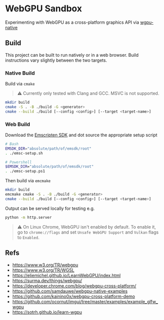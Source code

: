 # WebGPU Sandbox

Experimenting with WebGPU as a cross-platform graphics API via
[wgpu-native](https://github.com/gfx-rs/wgpu-native)

## Build

This project can be built to run natively or in a web browser. Build instructions vary slightly
between the two targets.

### Native Build

Build via `cmake`

> ⚠️ Currently only tested with Clang and GCC. MSVC is not supported.

```sh
mkdir build
cmake -S . -B ./build -G <generator>
cmake --build ./build [--config <config>] [--target <target-name>]
```

### Web Build

Download the [Emscripten SDK](https://github.com/emscripten-core/emsdk) and dot source the
appropriate setup script

```sh
# Bash
EMSDK_DIR="absolute/path/of/emsdk/root"
. ./emsc-setup.sh

# Powershell
$EMSDK_DIR="absolute/path/of/emsdk/root"
. ./emsc-setup.ps1
```

Then build via `emcmake`

```sh
mkdir build
emcmake cmake -S . -B ./build -G <generator>
cmake --build ./build [--config <config>] [--target <target-name>]
```

Output can be served locally for testing e.g.

```sh
python -m http.server
```

> ⚠️ On Linux Chrome, WebGPU isn't enabled by default. To enable it, go to `chrome://flags` and set
> `Unsafe WebGPU Support` and `Vulkan` flags to `Enabled`.

## Refs

- https://www.w3.org/TR/webgpu
- https://www.w3.org/TR/WGSL
- https://eliemichel.github.io/LearnWebGPU/index.html
- https://surma.dev/things/webgpu/
- https://developer.chrome.com/blog/webgpu-cross-platform/
- https://github.com/samdauwe/webgpu-native-examples
- https://github.com/kainino0x/webgpu-cross-platform-demo
- https://github.com/ocornut/imgui/tree/master/examples/example_glfw_wgpu
- https://sotrh.github.io/learn-wgpu
